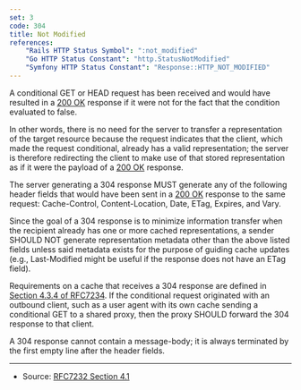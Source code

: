 ```yaml
---
set: 3
code: 304
title: Not Modified
references:
    "Rails HTTP Status Symbol": ":not_modified"
    "Go HTTP Status Constant": "http.StatusNotModified"
    "Symfony HTTP Status Constant": "Response::HTTP_NOT_MODIFIED"
---
```


A conditional GET or HEAD request has been received and would have resulted in a
[200 OK](/200) response if it were not for the fact that the condition evaluated
to false.

In other words, there is no need for the server to transfer a representation of
the target resource because the request indicates that the client, which made
the request conditional, already has a valid representation; the server is
therefore redirecting the client to make use of that stored representation as if
it were the payload of a [200 OK](/200) response.

The server generating a 304 response MUST generate any of the following header
fields that would have been sent in a [200 OK](/200) response to the same
request: Cache-Control, Content-Location, Date, ETag, Expires, and Vary.

Since the goal of a 304 response is to minimize information transfer when the
recipient already has one or more cached representations, a sender SHOULD NOT
generate representation metadata other than the above listed fields unless said
metadata exists for the purpose of guiding cache updates (e.g., Last-Modified
might be useful if the response does not have an ETag field).

Requirements on a cache that receives a 304 response are defined in
[Section 4.3.4 of RFC7234][2]. If the conditional request originated with an
outbound client, such as a user agent with its own cache sending a conditional
GET to a shared proxy, then the proxy SHOULD forward the 304 response to that
client.

A 304 response cannot contain a message-body; it is always terminated by the
first empty line after the header fields.

---

* Source: [RFC7232 Section 4.1][1]

[1]: <http://tools.ietf.org/html/rfc7232#section-4.1>
[2]: <http://tools.ietf.org/html/rfc7234#section-4.3.4>
